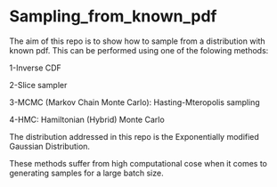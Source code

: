 # Sampling_from_known_pdf

The aim of this repo is to show how to sample from a distribution with known pdf. 
This can be performed using one of the folowing methods: 

1-Inverse CDF

2-Slice sampler

3-MCMC (Markov Chain Monte Carlo): Hasting-Mteropolis sampling

4-HMC: Hamiltonian (Hybrid) Monte Carlo

The distribution addressed in this repo is the Exponentially modified Gaussian Distribution. 

These methods suffer from high computational cose when it comes to generating samples for a large batch size. 
